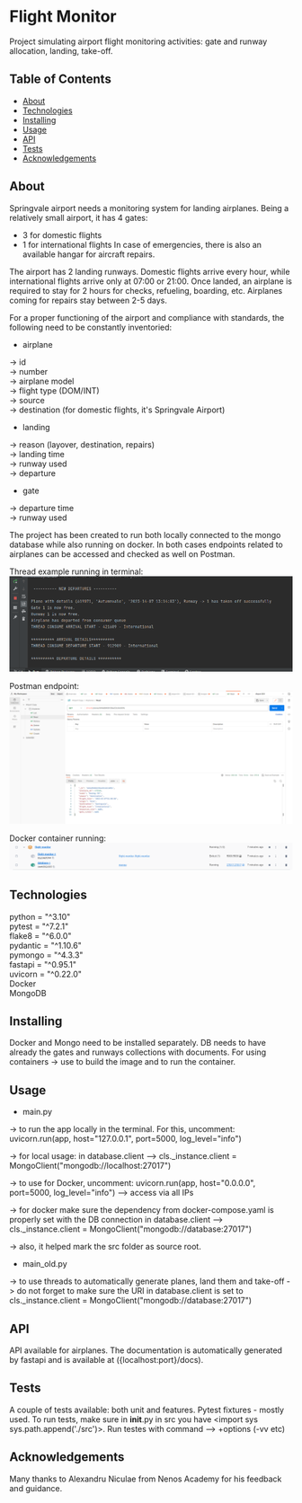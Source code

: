 # Flight Monitor 
Project simulating airport flight monitoring activities:
gate and runway allocation, landing, take-off.

## Table of Contents

- [About](#about)
- [Technologies](#technologies)
- [Installing](#installing)
- [Usage](#usage)
- [API](#api)
- [Tests](#tests)
- [Acknowledgements](#acknowledgements)

## About

Springvale airport needs a monitoring system for landing airplanes.
Being a relatively small airport, it has 4 gates:

* 3 for domestic flights
* 1 for international flights
In case of emergencies, there is also an available hangar for aircraft repairs.

The airport has 2 landing runways.
Domestic flights arrive every hour, while international flights arrive only at 07:00 or 21:00.
Once landed, an airplane is required to stay for 2 hours for checks, refueling, boarding, etc.
Airplanes coming for repairs stay between 2-5 days.

For a proper functioning of the airport and compliance with standards, the following need to be constantly inventoried:

* airplane

-> id   
-> number  
-> airplane model  
-> flight type (DOM/INT)  
-> source  
-> destination (for domestic flights, it's Springvale Airport)

* landing

-> reason (layover, destination, repairs)  
-> landing time  
-> runway used  
-> departure  

* gate

-> departure time  
-> runway used

The project has been created to run both locally connected to the mongo database
while also running on docker. In both cases endpoints related to airplanes 
can be accessed and checked as well on Postman.

Thread example running in terminal:
![thread_example](src/images/thread_example.PNG)

Postman endpoint:
![postman_endpoint](src/images/postman_endpoint.PNG)

Docker container running:
![docker_container](src/images/docker_container.PNG)

## Technologies
python = "^3.10"  
pytest = "^7.2.1"  
flake8 = "^6.0.0"  
pydantic = "^1.10.6"  
pymongo = "^4.3.3"  
fastapi = "^0.95.1"  
uvicorn = "^0.22.0"  
Docker  
MongoDB

## Installing
Docker and Mongo need to be installed separately.
DB needs to have already the gates and runways collections with documents.
For using containers -> 
use <docker-compose build> to build the image and 
<docker-compose up> to run the container.

## Usage
- main.py   

-> to run the app locally in the terminal. For this, uncomment: 
uvicorn.run(app, host="127.0.0.1", port=5000, log_level="info")  

-> for local usage: in database.client --> cls._instance.client = MongoClient("mongodb://localhost:27017")  

-> to use for Docker, uncomment: 
uvicorn.run(app, host="0.0.0.0", port=5000, log_level="info") --> access via all IPs

->  for docker make sure the dependency from docker-compose.yaml is properly set with the DB connection in database.client -->
cls._instance.client = MongoClient("mongodb://database:27017")

-> also, it helped mark the src folder as source root.

- main_old.py  

-> to use threads to automatically generate planes, land them and take-off
-> do not forget to make sure the URI in database.client is set to cls._instance.client = MongoClient("mongodb://database:27017")

## API
API available for airplanes. 
The documentation is automatically generated by fastapi and is available at ({localhost:port}/docs).

## Tests
A couple of tests available: both unit and features.
Pytest fixtures - mostly used.
To run tests, make sure in __init__.py in src you have <import sys
sys.path.append('./src')>.
Run testes with command <pytest> --> +options (-vv etc)

## Acknowledgements
Many thanks to Alexandru Niculae from Nenos Academy for his feedback and guidance.